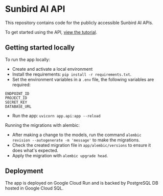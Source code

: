 # Sunbird AI API
This repository contains code for the publicly accessible Sunbird AI APIs.

To get started using the API, [view the tutorial](tutorial.md).

## Getting started locally
To run the app locally:
- Create and activate a local environment
- Install the requirements: `pip install -r requirements.txt`.
- Set the environment variables in a `.env` file, the following variables are required:
```
ENDPOINT_ID
PROJECT_ID
SECRET_KEY
DATABASE_URL
```

- Run the app: `uvicorn app.api:app --reload`

Running the migrations with alembic:
- After making a change to the models, run the command `alembic revision --autogenerate -m 'message'` to make the migrations.
- Check the created migration file in `app/alembic/versions` to ensure it does what's expected.
- Apply the migration with `alembic upgrade head`.

## Deployment
The app is deployed on Google Cloud Run and is backed by PostgreSQL DB hosted in Google Cloud SQL.
